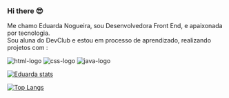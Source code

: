 ### Hi there 😎 

Me chamo Eduarda Nogueira, sou Desenvolvedora Front End, e apaixonada por tecnologia.<br>
Sou aluna do DevClub e estou em processo de aprendizado, realizando projetos com :

<img src="https://img.shields.io/badge/HTML5-E34F26?style=for-the-badge&logo=html5&logoColor=white" alt="html-logo" />
<img src="https://img.shields.io/badge/CSS3-1572B6?style=for-the-badge&logo=css3&logoColor=white" alt="css-logo" />  
<img src="https://img.shields.io/badge/JavaScript-323330?style=for-the-badge&logo=javascript&logoColor=F7DF1E" alt="java-logo" />   
<br />

[![Eduarda stats](https://github-readme-stats.vercel.app/api?username=eduardanogueira11)](https://github.com/anuraghazra/github-readme-stats)

[![Top Langs](https://github-readme-stats.vercel.app/api/top-langs/?username=eduardanogueira11)](https://github.com/anuraghazra/github-readme-stats)

